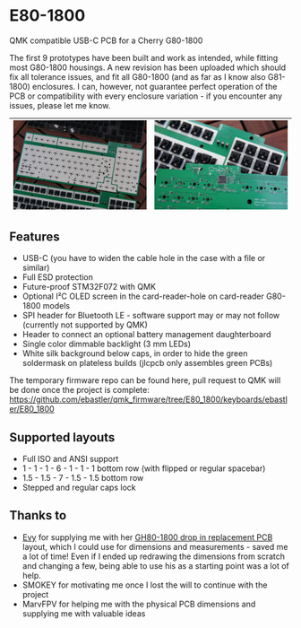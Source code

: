 # E80-1800
 QMK compatible USB-C PCB for a Cherry G80-1800

 The first 9 prototypes have been built and work as intended, while fitting most G80-1800 housings. A new revision has been uploaded which should fix all tolerance issues, and fit all G80-1800 (and as far as I know also G81-1800) enclosures. I can, however, not guarantee perfect operation of the PCB or compatibility with every enclosure variation - if you encounter any issues, please let me know.

|![pcb_bottom](img/e80-1800-silk.jpg)|![pcb_top](img/E80-1800-controller.jpg)|
|:----------------------------------------:|:----------------------------------------:|

## Features
 - USB-C (you have to widen the cable hole in the case with a file or similar)
 - Full ESD protection
 - Future-proof STM32F072 with QMK
 - Optional I²C OLED screen in the card-reader-hole on card-reader G80-1800 models
 - SPI header for Bluetooth LE - software support may or may not follow (currently not supported by QMK)
 - Header to connect an optional battery management daughterboard
 - Single color dimmable backlight (3 mm LEDs)
 - White silk background below caps, in order to hide the green soldermask on plateless builds (jlcpcb only assembles green PCBs)

 The temporary firmware repo can be found here, pull request to QMK will be done once the project is complete: https://github.com/ebastler/qmk_firmware/tree/E80_1800/keyboards/ebastler/E80_1800

## Supported layouts
 - Full ISO and ANSI support
 - 1 - 1 - 1 - 6 - 1 - 1 - 1 bottom row (with flipped or regular spacebar)
 - 1.5 - 1.5 - 7 - 1.5 - 1.5 bottom row
 - Stepped and regular caps lock

## Thanks to
 - [Evy](https://github.com/evyd13) for supplying me with her [GH80-1800 drop in replacement PCB](https://geekhack.org/index.php?topic=96692.0) layout, which I could use for dimensions and measurements - saved me a lot of time! Even if I ended up redrawing the dimensions from scratch and changing a few, being able to use his as a starting point was a lot of help.
 - SMOKEY for motivating me once I lost the will to continue with the project
 - MarvFPV for helping me with the physical PCB dimensions and supplying me with valuable ideas
